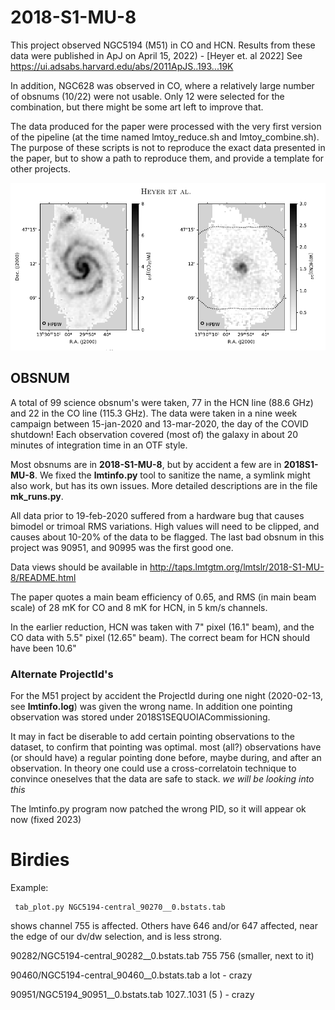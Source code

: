# 2018-S1-MU-8

This project observed NGC5194 (M51) in CO and HCN. Results from these data were published in
ApJ on April 15, 2022) - [Heyer et. al 2022]
See https://ui.adsabs.harvard.edu/abs/2011ApJS..193...19K

In addition, NGC628 was observed in CO, where a relatively large number of obsnums (10/22) were
not usable. Only 12 were selected for the combination, but there might be some art left to
improve that.

The data produced for the paper were processed with the very first version
of the pipeline (at the time named lmtoy_reduce.sh and lmtoy_combine.sh).
The purpose of these scripts is not to reproduce the exact data presented in the paper, but
to show a path to reproduce them, and provide a template for other projects.

![Figure 1 from paper](m51.png "Figure 1 from paper")

## OBSNUM

A total of 99 science obsnum's were taken, 77 in the HCN line (88.6 GHz) and 22 in the CO line (115.3 GHz).
The data were taken in a nine week campaign between 15-jan-2020 and 13-mar-2020, the day of the COVID shutdown!
Each observation covered (most of) the galaxy in about 20 minutes of integration time in an OTF style.

Most obsnums are in **2018-S1-MU-8**, but by accident a few are in **2018S1-MU-8**. We fixed the **lmtinfo.py**
tool to sanitize the name, a symlink might also work, but has its own issues.
More detailed descriptions are in the file **mk_runs.py**.

All data prior to 19-feb-2020 suffered from a hardware bug that causes bimodel or trimoal RMS variations. High
values will need to be clipped, and causes about 10-20% of the data to be flagged. The last bad obsnum in this project was
90951, and 90995 was the first good one.

Data views should be available in http://taps.lmtgtm.org/lmtslr/2018-S1-MU-8/README.html

The paper quotes a main beam efficiency of 0.65, and RMS (in main beam scale) of 28 mK for CO and 8 mK for HCN, 
in 5 km/s channels. 

In the earlier reduction, HCN was taken with 7" pixel (16.1" beam), and the CO data with 5.5" pixel (12.65" beam).
The correct beam for HCN should have been 10.6"

### Alternate ProjectId's

For the M51 project by accident the ProjectId during one night (2020-02-13, see **lmtinfo.log**)
was given the wrong name. In addition one pointing observation was stored under
2018S1SEQUOIACommissioning.

It may in fact be diserable to add certain pointing observations to the dataset, to confirm
that pointing was optimal. most (all?) observations have (or should have) a regular pointing done
before, maybe during, and after an observation. In theory one could use a cross-correlatoin
technique to convince oneselves that the data are safe to stack.  *we will be looking into this*

The lmtinfo.py program now patched the wrong PID, so it will appear ok now (fixed 2023)

# Birdies

Example:

     tab_plot.py NGC5194-central_90270__0.bstats.tab

shows channel 755 is affected. Others have 646 and/or 647 affected, near the edge of our dv/dw selection, and is
less strong.


90282/NGC5194-central_90282__0.bstats.tab   755 756 (smaller, next to it)


90460/NGC5194-central_90460__0.bstats.tab  a lot - crazy

90951/NGC5194_90951__0.bstats.tab   1027..1031 (5 ) - crazy

